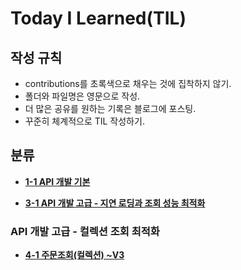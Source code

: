 # Today I Learned(TIL)

## 작성 규칙
- contributions를 초록색으로 채우는 것에 집착하지 않기.
- 폴더와 파일명은 영문으로 작성.
- 더 많은 공유를 원하는 기록은 블로그에 포스팅.
- 꾸준히 체계적으로 TIL 작성하기. 

## 분류 

- [**1-1 API 개발 기본**](https://github.com/YeongJae0114/TIL/blob/main/Spring-Jpa-2/Spring-Jpa2_1-1.md)

- [**3-1 API 개발 고급 - 지연 로딩과 조회 성능 최적화**](https://github.com/YeongJae0114/TIL/blob/main/Spring-Jpa-2/Spring-Jpa2_3-1.md)

### API 개발 고급 - 컬렉션 조회 최적화
- [**4-1 주문조회(컬렉션) ~V3**](https://github.com/YeongJae0114/TIL/blob/main/Spring-Jpa-2/Spring-Jpa2_4-1.md)
